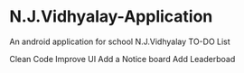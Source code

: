 # N.J.Vidhyalay-Application
An android application for school N.J.Vidhyalay
TO-DO List

Clean Code
Improve UI
Add a Notice board
Add Leaderboad 
